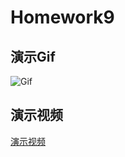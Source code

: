 # Homework9

## 演示Gif
![Gif](Result.gif)

## 演示视频
[演示视频](https://v.youku.com/v_show/id_XMzY3MzE5NjgwNA==.html?spm=a2h3j.8428770.3416059.1)

